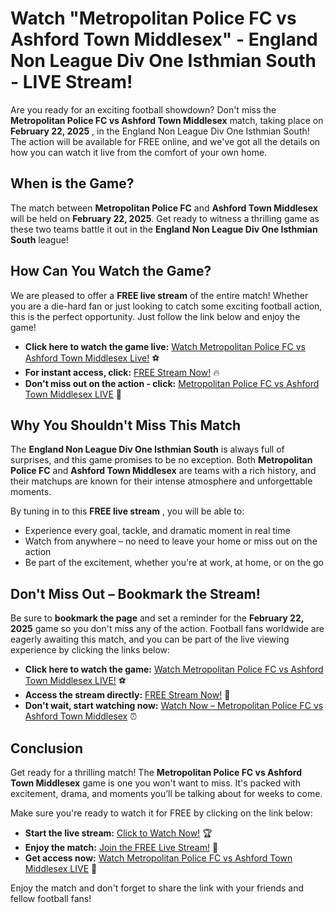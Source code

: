 # Watch "Metropolitan Police FC vs Ashford Town Middlesex" - England Non League Div One Isthmian South - LIVE Stream!

Are you ready for an exciting football showdown? Don't miss the **Metropolitan Police FC vs Ashford Town Middlesex** match, taking place on **February 22, 2025** , in the England Non League Div One Isthmian South! The action will be available for FREE online, and we've got all the details on how you can watch it live from the comfort of your own home.

## When is the Game?

The match between **Metropolitan Police FC** and **Ashford Town Middlesex** will be held on **February 22, 2025**. Get ready to witness a thrilling game as these two teams battle it out in the **England Non League Div One Isthmian South** league!

## How Can You Watch the Game?

We are pleased to offer a **FREE live stream** of the entire match! Whether you are a die-hard fan or just looking to catch some exciting football action, this is the perfect opportunity. Just follow the link below and enjoy the game!

- **Click here to watch the game live:** [Watch Metropolitan Police FC vs Ashford Town Middlesex Live!](https://tinyurl.com/livestreamfreeo?st=Metropolitan+Police+FC+vs+Ashford+Town+Middlesex&si=gh) ⚽️
- **For instant access, click:** [FREE Stream Now!](https://tinyurl.com/livestreamfreeo?st=Metropolitan+Police+FC+vs+Ashford+Town+Middlesex&si=gh) 🔥
- **Don't miss out on the action - click:** [Metropolitan Police FC vs Ashford Town Middlesex LIVE](https://tinyurl.com/livestreamfreeo?st=Metropolitan+Police+FC+vs+Ashford+Town+Middlesex&si=gh) 🎥

## Why You Shouldn't Miss This Match

The **England Non League Div One Isthmian South** is always full of surprises, and this game promises to be no exception. Both **Metropolitan Police FC** and **Ashford Town Middlesex** are teams with a rich history, and their matchups are known for their intense atmosphere and unforgettable moments.

By tuning in to this **FREE live stream** , you will be able to:

- Experience every goal, tackle, and dramatic moment in real time
- Watch from anywhere – no need to leave your home or miss out on the action
- Be part of the excitement, whether you're at work, at home, or on the go

## Don't Miss Out – Bookmark the Stream!

Be sure to **bookmark the page** and set a reminder for the **February 22, 2025** game so you don't miss any of the action. Football fans worldwide are eagerly awaiting this match, and you can be part of the live viewing experience by clicking the links below:

- **Click here to watch the game:** [Watch Metropolitan Police FC vs Ashford Town Middlesex LIVE!](https://tinyurl.com/livestreamfreeo?st=Metropolitan+Police+FC+vs+Ashford+Town+Middlesex&si=gh) ⚽️
- **Access the stream directly:** [FREE Stream Now!](https://tinyurl.com/livestreamfreeo?st=Metropolitan+Police+FC+vs+Ashford+Town+Middlesex&si=gh) 🎉
- **Don't wait, start watching now:** [Watch Now – Metropolitan Police FC vs Ashford Town Middlesex](https://tinyurl.com/livestreamfreeo?st=Metropolitan+Police+FC+vs+Ashford+Town+Middlesex&si=gh) ⏰

## Conclusion

Get ready for a thrilling match! The **Metropolitan Police FC vs Ashford Town Middlesex** game is one you won't want to miss. It's packed with excitement, drama, and moments you’ll be talking about for weeks to come.

Make sure you're ready to watch it for FREE by clicking on the link below:

- **Start the live stream:** [Click to Watch Now!](https://tinyurl.com/livestreamfreeo?st=Metropolitan+Police+FC+vs+Ashford+Town+Middlesex&si=gh) 🏆
- **Enjoy the match:** [Join the FREE Live Stream!](https://tinyurl.com/livestreamfreeo?st=Metropolitan+Police+FC+vs+Ashford+Town+Middlesex&si=gh) 🥳
- **Get access now:** [Watch Metropolitan Police FC vs Ashford Town Middlesex LIVE](https://tinyurl.com/livestreamfreeo?st=Metropolitan+Police+FC+vs+Ashford+Town+Middlesex&si=gh) 📲

Enjoy the match and don't forget to share the link with your friends and fellow football fans!
